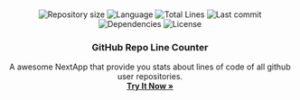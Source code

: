 
<br />
<p align="center">
  <img alt="Repository size" src="https://img.shields.io/github/languages/code-size/gustavomaltez/github-line-counter?style=for-the-badge">
  <img alt="Language" src="https://img.shields.io/github/languages/top/gustavomaltez/github-line-counter?style=for-the-badge">
  <img alt="Total Lines" src="https://img.shields.io/tokei/lines/github/gustavomaltez/github-line-counter?style=for-the-badge">
  <img alt="Last commit" src="https://img.shields.io/github/last-commit/gustavomaltez/github-line-counter?style=for-the-badge">
  <img alt="Dependencies" src="https://img.shields.io/david/gustavomaltez/github-line-counter?style=for-the-badge">
  <img alt="License" src="https://img.shields.io/github/license/gustavomaltez/github-line-counter?style=for-the-badge">
</p>
<p align="center">

  <h3 align="center">GitHub Repo Line Counter</h3>

  <p align="center">
    A awesome NextApp that provide you stats about lines of code of all github user repositories.
    <br />
    <a href="https://linecounter.vercel.app/"><strong>Try It Now »</strong></a>
    <br />
</p>
